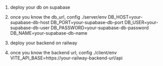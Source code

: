 1. deploy your db on supabase 
2. once you know the db_url, config ./server/env
DB_HOST=your-supabase-db-host
DB_PORT=your-supabase-db-port
DB_USER=your-supabase-db-user
DB_PASSWORD=your-supabase-db-password
DB_NAME=your-supabase-db-name

3. deploy your backend on railway
4. once you know the backend url, config ./client/env
VITE_API_BASE=https://your-railway-backend-url/api